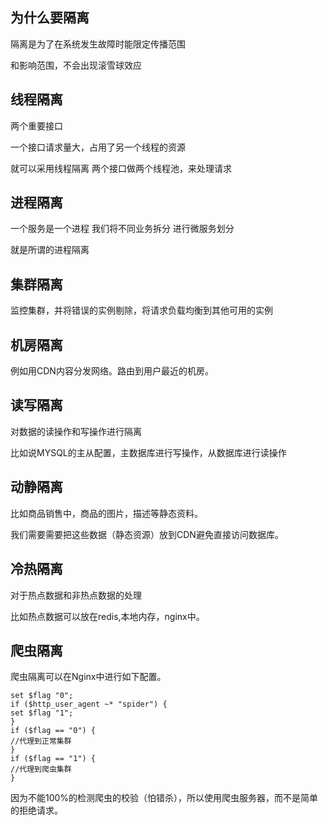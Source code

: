 为什么要隔离
---

隔离是为了在系统发生故障时能限定传播范围

和影响范围，不会出现滚雪球效应

线程隔离
---

两个重要接口

一个接口请求量大，占用了另一个线程的资源

就可以采用线程隔离 两个接口做两个线程池，来处理请求

进程隔离
---

一个服务是一个进程 我们将不同业务拆分 进行微服务划分

就是所谓的进程隔离

集群隔离
---

监控集群，并将错误的实例剔除，将请求负载均衡到其他可用的实例

机房隔离
---

例如用CDN内容分发网络。路由到用户最近的机房。

读写隔离
---

对数据的读操作和写操作进行隔离

比如说MYSQL的主从配置，主数据库进行写操作，从数据库进行读操作

动静隔离
---

比如商品销售中，商品的图片，描述等静态资料。

我们需要需要把这些数据（静态资源）放到CDN避免直接访问数据库。

冷热隔离
---

对于热点数据和非热点数据的处理

比如热点数据可以放在redis,本地内存，nginx中。

爬虫隔离
---

爬虫隔离可以在Nginx中进行如下配置。

    set $flag "0";
    if ($http_user_agent ~* "spider") {
    set $flag "1";
    }
    if ($flag == "0") {
    //代理到正常集群
    }
    if ($flag == "1") {
    //代理到爬虫集群
    }

因为不能100%的检测爬虫的校验（怕错杀），所以使用爬虫服务器，而不是简单的拒绝请求。